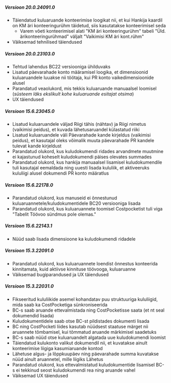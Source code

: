---
---
##### Versioon 20.0.24091.0
- Täiendatud kuluaruande konteerimise loogikat nii, et kui Hankija kaardil on KM äri konteeringurühm täidetud, siis kasutatakse konteerimisel seda
  - Varem võeti konteerimisel alati "KM äri konteeringurühm" tabeli "Üld. ärikonteeringurühmad" väljalt "Vaikimisi KM äri kont.rühm"
- Väiksemad tehnilised täiendused  

##### Versioon 20.0.23103.0
- Tehtud lahendus BC22 versiooniga ühilduvaks
- Lisatud päevarahade konto määramisel loogika, et dimensioonid kuluaruandele luuakse nii töötaja, kui PR konto vaikedimensioonide alusel
- Parandatud veaolukord, mis tekkis kuluaruande manuaalsel loomisel (_süsteem läks ekslikult kohe kuluaruande esitajat otsima_)
- UX täiendused  

##### Versioon 15.6.23045.0
- Lisatud kuluaruandele väljad Riigi tähis (nähtav) ja Riigi nimetus (vaikimisi peidus), et kuvada lähetusaruandel külastatud riiki
- Lisatud kuluaruandele väli Päevarahade kande kirjeldus (vaikimisi peidus), et kasutajal oleks võimalik muuta päevarahade PR kandele tulevat kande kirjeldust
- Parandatud olukord, kus kuludokumendi ridades arvandmete muutmine ei kajastunud koheselt kuludokumendi päises olevates summades
- Parandatud olukord, kus hankija manuaalsel lisamisel kuludokumendile tuli kasutajal eemaldada ning uuesti lisada kululiik, et aktiveeruks kululiigi alusel dokumendi PR konto määratlus  

##### Versioon 15.6.22178.0
- Parandatud olukord, kus manuseid ei õnnestunud kuluaruannetele/kuludokumentidele BC20 versiooniga lisada
- Parandatud olukord, kus kuluaruannete toomisel Costpocketist tuli viga "Tabelit Töövoo sündmus pole olemas."

##### Versioon 15.6.22143.1
- Nüüd saab lisada dimensioone ka kuludokumendi ridadele

##### Versioon 15.3.22091.0
- Parandatud olukord, kus kuluaruannete loendist õnnestus konteerida kinnitamata, kuid aktiivse kinnituse töövooga, kuluaruanne
- Väiksemad bugiparandused ja UX täiendused

##### Versioon 15.3.22031.0
- Fikseeritud kululiikide asemel kohandatav puu struktuuriga kululiigid, mida saab ka CostPocketiga sünkroniseerida
- BC-s saab aruande ettevalmistada ning CostPocketisse saata (et nt seal dokumendid lisada)
- Kuludokumentidele saab otse BC-st pildistades dokumenti lisada
- BC ning CostPocketi liides kasutab nüüdsest staatuse märget nii aruannete tõmbamisel, kui tõmmatud aruande märkimisel saadetuks
- BC-s saab nüüd otse kuluaruandelt algatada uue kuludokumendi loomist
- Täiendatud kulukonto valikut dokumendil nii, et kuvatakse ainult konteerimise liigiga kasumiaruande kontod
- Lähetuse algus- ja lõppkuupäev ning päevarahade summa kuvatakse nüüd ainult aruannetel, mille liigiks Lähetus 
- Parandatud olukord, kus ettevalmistatud kuludokumentide lisamisel BC-s ei tekkinud seost kuludokumendi rea ning aruande vahel
- Väiksemad UX täiendused
